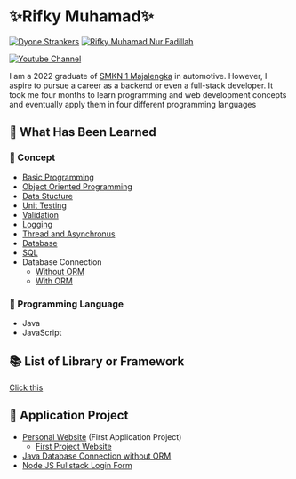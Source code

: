 # ✨Rifky Muhamad✨
[![Dyone Strankers](https://img.shields.io/badge/Instagram-E4405F?style=for-the-badge&logo=instagram&logoColor=white)](https://www.instagram.com/dyonestrankers)
[![Rifky Muhamad Nur Fadillah](https://img.shields.io/badge/LinkedIn-0077B5?style=for-the-badge&logo=linkedin&logoColor=white)](https://www.linkedin.com/in/rifky-muhamad-nur-fadillah/)

[![Youtube Channel](https://img.shields.io/youtube/channel/subscribers/UCgQekHW3p9pZJ3rZ9zUKDJA
)](https://www.youtube.com/@nusantaranoko8838)

I am a 2022 graduate of [SMKN 1 Majalengka](https://www.smkn1majalengka.sch.id) in automotive. However, I aspire to pursue a career as a backend or even a full-stack developer. It took me four months to learn programming and web development concepts and eventually apply them in four different programming languages

## 📌 What Has Been Learned
### 🧩 Concept
- [Basic Programming]()
- [Object Oriented Programming]()
- [Data Stucture]()
- [Unit Testing]()
- [Validation]()
- [Logging]()
- [Thread and Asynchronus]()
- [Database]()
- [SQL](https://github.com/RifkyMuhamad/SQL)
- Database Connection
    - [Without ORM]()
    - [With ORM]()

### 📕 Programming Language
- Java
- JavaScript

## 📚 List of Library or Framework
[Click this](https://github.com/RifkyMuhamad/LibraryOrFrameworkList)

## 🎯 Application Project
- [Personal Website](https://github.com/RifkyMuhamad/DyoneStrankers.github.io) (First Application Project)
    - [First Project Website](https://rifkymuhamad.github.io/DyoneStrankers.github.io/html/DyoneStrankers.html)
- [Java Database Connection without ORM](https://github.com/RifkyMuhamad/JavaConnectionDatabaseApplication)
- [Node JS Fullstack Login Form](https://github.com/RifkyMuhamad/NodeJSJWTAuthApp)
